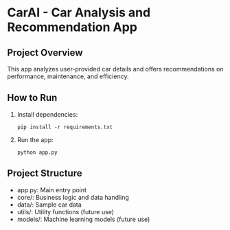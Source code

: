 # CarAI - Car Analysis and Recommendation App

## Project Overview
This app analyzes user-provided car details and offers recommendations on performance, maintenance, and efficiency.

## How to Run
1. Install dependencies:
   ```
   pip install -r requirements.txt
   ```
2. Run the app:
   ```
   python app.py
   ```

## Project Structure
- app.py: Main entry point
- core/: Business logic and data handling
- data/: Sample car data
- utils/: Utility functions (future use)
- models/: Machine learning models (future use)
